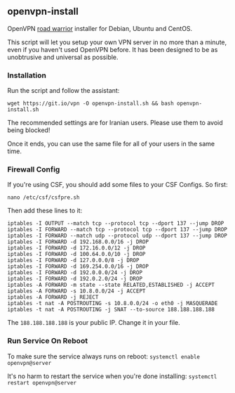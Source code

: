 ## openvpn-install
OpenVPN [road warrior](http://en.wikipedia.org/wiki/Road_warrior_%28computing%29) installer for Debian, Ubuntu and CentOS.

This script will let you setup your own VPN server in no more than a minute, even if you haven't used OpenVPN before. It has been designed to be as unobtrusive and universal as possible.

### Installation
Run the script and follow the assistant:

`wget https://git.io/vpn -O openvpn-install.sh && bash openvpn-install.sh`

The recommended settings are for Iranian users. Please use them to avoid being blocked!

Once it ends, you can use the same file for all of your users in the same time.

### Firewall Config
If you're using CSF, you should add some files to your CSF Configs. So first:

`nano /etc/csf/csfpre.sh`

Then add these lines to it:
```#!/bin/bash
iptables -I OUTPUT --match tcp --protocol tcp --dport 137 --jump DROP
iptables -I FORWARD --match tcp --protocol tcp --dport 137 --jump DROP
iptables -I FORWARD --match udp --protocol udp --dport 137 --jump DROP
iptables -I FORWARD -d 192.168.0.0/16 -j DROP
iptables -I FORWARD -d 172.16.0.0/12 -j DROP
iptables -I FORWARD -d 100.64.0.0/10 -j DROP
iptables -I FORWARD -d 127.0.0.0/8 -j DROP
iptables -I FORWARD -d 169.254.0.0/16 -j DROP
iptables -I FORWARD -d 192.0.0.0/24 -j DROP
iptables -I FORWARD -d 192.0.2.0/24 -j DROP
iptables -A FORWARD -m state --state RELATED,ESTABLISHED -j ACCEPT
iptables -A FORWARD -s 10.8.0.0/24 -j ACCEPT
iptables -A FORWARD -j REJECT
iptables -t nat -A POSTROUTING -s 10.8.0.0/24 -o eth0 -j MASQUERADE
iptables -t nat -A POSTROUTING -j SNAT --to-source 188.188.188.188
```

The `188.188.188.188` is your public IP. Change it in your file.

### Run Service On Reboot
To make sure the service always runs on reboot:
`systemctl enable openvpn@server`

It's no harm to restart the service when you're done installing:
`systemctl restart openvpn@server`

